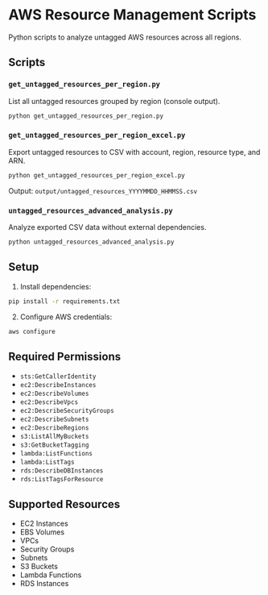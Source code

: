 # AWS Resource Management Scripts

Python scripts to analyze untagged AWS resources across all regions.

## Scripts

### `get_untagged_resources_per_region.py`
List all untagged resources grouped by region (console output).
```bash
python get_untagged_resources_per_region.py
```

### `get_untagged_resources_per_region_excel.py`
Export untagged resources to CSV with account, region, resource type, and ARN.
```bash
python get_untagged_resources_per_region_excel.py
```
Output: `output/untagged_resources_YYYYMMDD_HHMMSS.csv`

### `untagged_resources_advanced_analysis.py`
Analyze exported CSV data without external dependencies.
```bash
python untagged_resources_advanced_analysis.py
```

## Setup

1. Install dependencies:
```bash
pip install -r requirements.txt
```

2. Configure AWS credentials:
```bash
aws configure
```

## Required Permissions

- `sts:GetCallerIdentity`
- `ec2:DescribeInstances`
- `ec2:DescribeVolumes`
- `ec2:DescribeVpcs`
- `ec2:DescribeSecurityGroups`
- `ec2:DescribeSubnets`
- `ec2:DescribeRegions`
- `s3:ListAllMyBuckets`
- `s3:GetBucketTagging`
- `lambda:ListFunctions`
- `lambda:ListTags`
- `rds:DescribeDBInstances`
- `rds:ListTagsForResource`

## Supported Resources

- EC2 Instances
- EBS Volumes
- VPCs
- Security Groups
- Subnets
- S3 Buckets
- Lambda Functions
- RDS Instances